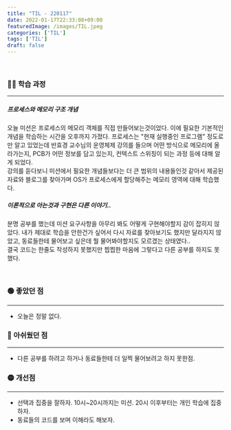 ```yaml
---
title: "TIL - 220117"
date: 2022-01-17T22:33:08+09:00
featuredImage: /images/TIL.jpeg
categories: ['TIL']
tags: ['TIL']
draft: false
---
```



<br>

<!--more-->

### 👨‍💻 학습 과정

---

##### 프로세스와 메모리 구조 개념
오늘 미션은 프로세스의 메모리 객체를 직접 만들어보는것이었다. 이에 필요한 기본적인 개념을 학습하는 시간을 오후까지 가졌다. 프로세스는 "현재 실행중인 프로그램" 정도로만 알고 있었는데 반효경 교수님의 운영체제 강의를 들으며 어떤 방식으로 메모리에 올라가는지, PCB가 어떤 정보를 담고 있는지, 컨텍스트 스위칭이 되는 과정 등에 대해 알게 되었다.  
강의를 듣다보니 미션에서 필요한 개념들보다는 더 큰 범위의 내용들인것 같아서 제공된 자료와 블로그를 찾아가며 OS가 프로세스에게 할당해주는 메모리 영역에 대해 학습했다.

##### 이론적으로 아는것과 구현은 다른 이야기..
분명 공부를 했는데 미션 요구사항을 아무리 봐도 어떻게 구현해야할지 감이 잡히지 않았다. 내가 제대로 학습을 안한건가 싶어서 다시 자료를 찾아보기도 했지만 달라지지 않았고, 동료들한테 물어보고 싶은데 뭘 물어봐야할지도 모르겠는 상태였다..  
결국 코드는 한줄도 작성하지 못했지만 찝찝한 마음에 그렇다고 다른 공부를 하지도 못했다.

<br>

### 🟢 좋았던 점

---
- 오늘은 정말 없다.

### 🔴 아쉬웠던 점

---
- 다른 공부를 하려고 하거나 동료들한테 더 일찍 물어보려고 하지 못한점.

### 🟡 개선점
---
- 선택과 집중을 잘하자. 10시~20시까지는 미션. 20시 이후부터는 개인 학습에 집중하자.
- 동료들의 코드를 보며 이해라도 해보자.